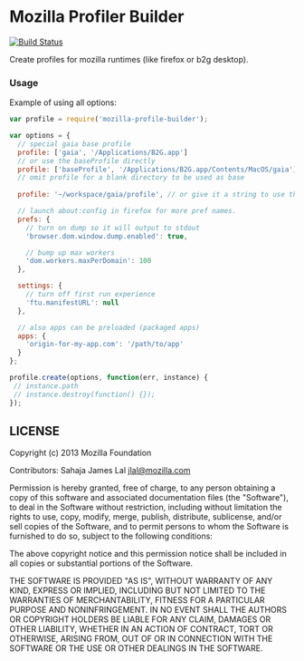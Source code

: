 # Mozilla Profiler Builder

[![Build
Status](https://travis-ci.org/lightsofapollo/mozilla-profile-builder.png)](https://travis-ci.org/lightsofapollo/mozilla-profile-builder)

Create profiles for mozilla runtimes (like firefox or b2g
desktop).


### Usage 

Example of using all options:

``` js
var profile = require('mozilla-profile-builder');

var options = {
  // special gaia base profile
  profile: ['gaia', '/Applications/B2G.app']
  // or use the baseProfile directly
  profile: ['baseProfile', '/Applications/B2G.app/Contents/MacOS/gaia'],
  // omit profile for a blank directory to be used as base
  
  profile: '~/workspace/gaia/profile', // or give it a string to use this profile only (no copying)

  // launch about:config in firefox for more pref names.
  prefs: {
    // turn on dump so it will output to stdout
    'browser.dom.window.dump.enabled': true,

    // bump up max workers
    'dom.workers.maxPerDomain': 100
  },

  settings: {
    // turn off first run experience
    'ftu.manifestURL': null
  },

  // also apps can be preloaded (packaged apps)
  apps: {
    'origin-for-my-app.com': '/path/to/app'
  }
};

profile.create(options, function(err, instance) {
 // instance.path
 // instance.destroy(function() {});
});


```



## LICENSE

Copyright (c) 2013 Mozilla Foundation

Contributors: Sahaja James Lal jlal@mozilla.com

Permission is hereby granted, free of charge, to any person obtaining a
copy of this software and associated documentation files (the
"Software"), to deal in the Software without restriction, including
without limitation the rights to use, copy, modify, merge, publish,
distribute, sublicense, and/or sell copies of the Software, and to
permit persons to whom the Software is furnished to do so, subject to
the following conditions:

The above copyright notice and this permission notice shall be included
in all copies or substantial portions of the Software.

THE SOFTWARE IS PROVIDED "AS IS", WITHOUT WARRANTY OF ANY KIND, EXPRESS
OR IMPLIED, INCLUDING BUT NOT LIMITED TO THE WARRANTIES OF
MERCHANTABILITY, FITNESS FOR A PARTICULAR PURPOSE AND NONINFRINGEMENT.
IN NO EVENT SHALL THE AUTHORS OR COPYRIGHT HOLDERS BE LIABLE FOR ANY
CLAIM, DAMAGES OR OTHER LIABILITY, WHETHER IN AN ACTION OF CONTRACT,
TORT OR OTHERWISE, ARISING FROM, OUT OF OR IN CONNECTION WITH THE
SOFTWARE OR THE USE OR OTHER DEALINGS IN THE SOFTWARE.
